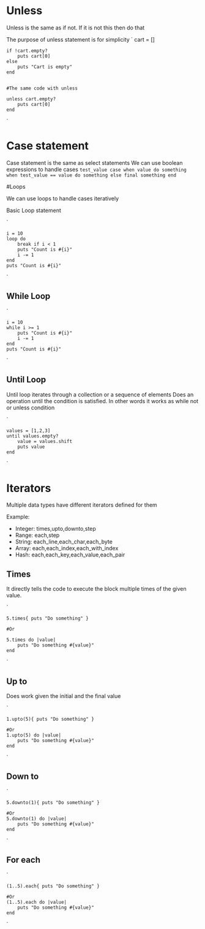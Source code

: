 # Unless

Unless is the same as if not. If it is not this then do that

The purpose of unless statement is for simplicity
`
    cart = []

    if !cart.empty?
        puts cart[0]
    else
        puts "Cart is empty"
    end


    #The same code with unless

    unless cart.empty?
        puts cart[0]
    end

`

# Case statement

Case statement is the same as select statements
We can use boolean expressions to handle cases
`
    test_value
    case
    when value
        do something
    when test_value == value
        do something
    else
        final something
    end
`

#Loops

We can use loops to handle cases iteratively


Basic Loop statement

`

    i = 10
    loop do
        break if i < 1
        puts "Count is #{i}"
        i -= 1
    end
    puts "Count is #{i}"
`

## While Loop

`

    i = 10
    while i >= 1
        puts "Count is #{i}"
        i -= 1
    end
    puts "Count is #{i}"
`

## Until Loop


Until loop iterates through a collection or a sequence of elements
Does an operation until the condition is satisfied. In other words it works as while not or unless condition

`

    values = [1,2,3]
    until values.empty?
        value = values.shift
        puts value
    end
`

# Iterators

Multiple data types have different iterators defined for them

Example:
- Integer: times,upto,downto,step
- Range: each,step
- String: each_line,each_char,each_byte
- Array: each,each_index,each_with_index
- Hash: each,each_key,each_value,each_pair

## Times

It directly tells the code to execute the block multiple times of the given value.

` 

    5.times{ puts "Do something" }
    
    #Or

    5.times do |value|
        puts "Do something #{value}"
    end
`



## Up to

Does work given the initial and the final value

` 

    1.upto(5){ puts "Do something" }
    
    #Or
    1.upto(5) do |value|
        puts "Do something #{value}"
    end
`

## Down to

` 

    5.downto(1){ puts "Do something" }
    
    #Or
    5.downto(1) do |value|
        puts "Do something #{value}"
    end
`
  
## For each


` 

    (1..5).each{ puts "Do something" }
    
    #Or
    (1..5).each do |value|
        puts "Do something #{value}"
    end
`